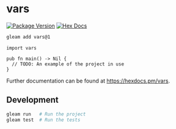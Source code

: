 # vars

[![Package Version](https://img.shields.io/hexpm/v/vars)](https://hex.pm/packages/vars)
[![Hex Docs](https://img.shields.io/badge/hex-docs-ffaff3)](https://hexdocs.pm/vars/)

```sh
gleam add vars@1
```
```gleam
import vars

pub fn main() -> Nil {
  // TODO: An example of the project in use
}
```

Further documentation can be found at <https://hexdocs.pm/vars>.

## Development

```sh
gleam run   # Run the project
gleam test  # Run the tests
```
